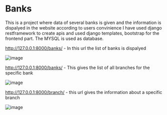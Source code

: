 # Banks

This is a project where data of several banks is given and the information is dispalyed in the website according to users convinience 
I have used django restframework to create apis and used django templates, bootstrap for the frontend part. 
The MYSQL is used as database.


http://127.0.0.1:8000/banks/ - In this url the list of banks is dispalyed 

![image](https://github.com/Shivani505001/Banks/assets/98374589/9c1fbed3-eb28-4cad-8def-f856edeae51f)



http://127.0.0.1:8000/banks/ <bankname> - This gives the list of all branches for the specific bank

![image](https://github.com/Shivani505001/Banks/assets/98374589/63317b88-825a-41aa-899a-a3fdda58fe51)



http://127.0.0.1:8000/branch/ <ifsc> - this url gives the information about a specific branch

![image](https://github.com/Shivani505001/Banks/assets/98374589/fe88d9d4-673a-4ef0-a488-607d6170b730)



